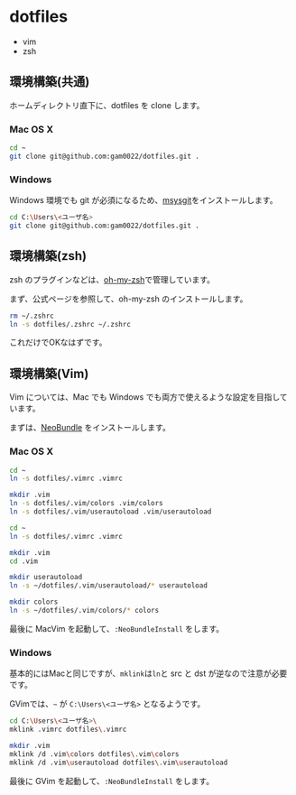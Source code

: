 # dotfiles

- vim
- zsh


## 環境構築(共通)

ホームディレクトリ直下に、dotfiles を clone します。

### Mac OS X

```bash
cd ~
git clone git@github.com:gam0022/dotfiles.git .
```

### Windows

Windows 環境でも git が必須になるため、[msysgit](http://msysgit.github.io/)をインストールします。

```bash
cd C:\Users\<ユーザ名>
git clone git@github.com:gam0022/dotfiles.git .
```


## 環境構築(zsh)

zsh のプラグインなどは、[oh-my-zsh](https://github.com/robbyrussell/oh-my-zsh)で管理しています。

まず、公式ページを参照して、oh-my-zsh のインストールします。

```bash
rm ~/.zshrc
ln -s dotfiles/.zshrc ~/.zshrc
```

これだけでOKなはずです。


## 環境構築(Vim)

Vim については、Mac でも Windows でも両方で使えるような設定を目指しています。

まずは、[NeoBundle](https://github.com/Shougo/neobundle.vim) をインストールします。

### Mac OS X

```bash
cd ~
ln -s dotfiles/.vimrc .vimrc

mkdir .vim
ln -s dotfiles/.vim/colors .vim/colors
ln -s dotfiles/.vim/userautoload .vim/userautoload
```

```bash
cd ~
ln -s dotfiles/.vimrc .vimrc

mkdir .vim
cd .vim

mkdir userautoload
ln -s ~/dotfiles/.vim/userautoload/* userautoload

mkdir colors
ln -s ~/dotfiles/.vim/colors/* colors
```

最後に MacVim を起動して、`:NeoBundleInstall` をします。


### Windows

基本的にはMacと同じですが、`mklink`は`ln`と src と dst が逆なので注意が必要です。


GVimでは、`~` が `C:\Users\<ユーザ名>` となるようです。


```bash
cd C:\Users\<ユーザ名>\
mklink .vimrc dotfiles\.vimrc

mkdir .vim
mklink /d .vim\colors dotfiles\.vim\colors
mklink /d .vim\userautoload dotfiles\.vim\userautoload
```

最後に GVim を起動して、`:NeoBundleInstall` をします。

